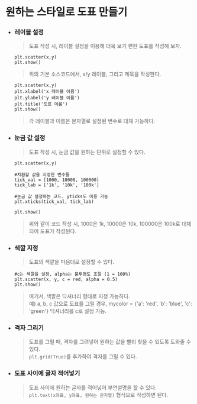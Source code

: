 # 원하는 스타일로 도표 만들기

-   ### 레이블 설정

    > 도표 작성 시, 레이블 설정을 이용해 더욱 보기 편한 도표를 작성해 보자.

    ```{.python}
    plt.scatter(x,y)
    plt.show()
    ```

    > 위의 기본 소스코드에서, x/y 레이블, 그리고 제목을 작성한다.

    ```{.python}
    plt.scatter(x,y)
    plt.xlabel('x 레이블 이름')
    plt.ylabel('y 레이블 이름')
    plt.title('도표 이름')
    plt.show()
    ```

    > 각 레이블과 이름은 문자열로 설정된 변수로 대체 가능하다.

-   ### 눈금 값 설정

    > 도표 작성 시, 눈금 값을 원하는 단위로 설정할 수 있다.

    ```{.python}
    plt.scatter(x,y)

    #치환할 값을 지정한 변수들
    tick_val = [1000, 10000, 100000]
    tick_lab = ['1k', '10k', '100k']

    #눈금 값 설정하는 코드. yticks도 이용 가능
    plt.xticks(tick_val, tick_lab)

    plt.show()
    ```

    > 위와 같이 코드 작성 시, 1000은 1k, 10000은 10k, 100000은 100k로 대체되어 도표가 작성된다.

-   ### 색깔 지정

    > 도표의 색깔을 마음대로 설정할 수 있다.

    ```{.python}
    #c는 색깔을 설정, alpha는 불투명도 조절 (1 = 100%)
    plt.scatter(x, y, c = red, alpha = 0.5)
    plt.show()
    ```

    > 여기서, 색깔은 딕셔너리 형태로 지정 가능하다.<br>
    예) a, b, c 값으로 도표를 그릴 경우, mycolor = {'a': 'red', 'b': 'blue', 'c':
'green'} 딕셔너리를 c로 설정 가능.

-   ### 격자 그리기

    > 도표를 그릴 때, 격자를 그려넣어 원하는 값을 빨리 찾을 수 있도록 도와줄 수 있다.<br>
    `plt.grid(True)`를 추가하여 격자를 그릴 수 있다.

-   ### 도표 사이에 글자 적어넣기

    > 도표 사이에 원하는 글자를 적어넣어 부연설명을 할 수 있다.<br>
    `plt.text(x좌표, y좌표, 원하는 문자열)` 형식으로 작성하면 된다.
